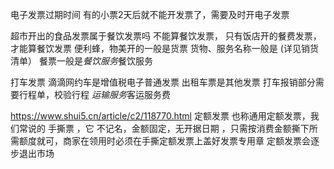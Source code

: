 
电子发票过期时间
有的小票2天后就不能开发票了，需要及时开电子发票

超市开出的食品发票属于餐饮发票吗
不能算餐饮发票， 只有饭店开的餐费发票， 才能算餐饮发票
便利蜂，物美开的一般是货票   货物、服务名称一般是 (详见销货清单）
餐票一般是*餐饮服务*餐饮服务


打车发票
滴滴网约车是增值税电子普通发票
出租车票是其他发票     打车报销部分需要行程单，校验行程
*运输服务*客运服务费


https://www.shui5.cn/article/c2/118770.html
定额发票
也称通用定额发票，我们常说的 手撕票 ，它 不记名，金额固定，无开据日期 ，只需按消费金额撕下所需额度就可，商家在领用时必须在手撕定额发票上盖好发票专用章
定额发票会逐步退出市场